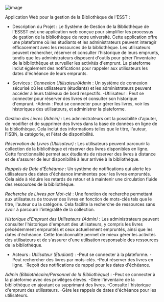 ![image](https://github.com/user-attachments/assets/214f07cf-acbd-4e58-96c9-2f00ddb9d259)

Application Web pour la gestion de la Bibliothèque de l'ESST :

- Description du Projet :
Le Système de Gestion de la Bibliothèque de l'ESSST est une application web conçue pour simplifier les processus de gestion de la bibliothèque de notre université. Cette application offre une plateforme où les étudiants et les administrateurs peuvent interagir efficacement avec les ressources de la bibliothèque. Les utilisateurs peuvent rechercher, réserver et consulter l'historique de leurs emprunts, tandis que les administrateurs disposent d'outils pour gérer l'inventaire de la bibliothèque et surveiller les activités d'emprunt. La plateforme inclut également des notifications pour rappeler aux utilisateurs les dates d'échéance de leurs emprunts.

- Services :
*Connexion Utilisateur/Admin* :
Un système de connexion sécurisé où les utilisateurs (étudiants) et les administrateurs peuvent accéder à leurs tableaux de bord respectifs.
-Utilisateur : Peut se connecter pour réserver des livres et consulter son historique d'emprunt.
-Admin : Peut se connecter pour gérer les livres, voir les historiques des utilisateurs, et administrer la plateforme.

*Gestion des Livres (Admin)* :
Les administrateurs ont la possibilité d'ajouter, de modifier et de supprimer des livres dans la base de données en ligne de la bibliothèque. Cela inclut des informations telles que le titre, l'auteur, l'ISBN, la catégorie, et l'état de disponibilité.

*Réservation de Livres (Utilisateur)* :
Les utilisateurs peuvent parcourir la collection de la bibliothèque et réserver des livres disponibles en ligne. Cette fonctionnalité permet aux étudiants de réserver des livres à distance et de s'assurer de leur disponibilité à leur arrivée à la bibliothèque.

*Rappels de Date d'Échéance* :
Un système de notifications qui alerte les utilisateurs des dates d'échéance imminentes pour les livres empruntés. Cela aide à réduire les retards de retour et à maintenir une circulation fluide des ressources de la bibliothèque.

*Recherche de Livres par Mot-clé* :
Une fonction de recherche permettant aux utilisateurs de trouver des livres en fonction de mots-clés tels que le titre, l'auteur ou la catégorie. Cela facilite la recherche de ressources sans avoir à parcourir l'intégralité de la collection.

*Historique d'Emprunt des Utilisateurs (Admin)* :
Les administrateurs peuvent consulter l'historique d'emprunt des utilisateurs, y compris les livres précédemment empruntés et ceux actuellement empruntés, ainsi que les dates d'échéance. Cette fonctionnalité permet de mieux gérer les activités des utilisateurs et de s'assurer d'une utilisation responsable des ressources de la bibliothèque.

- Acteurs :
*Utilisateur (Étudiant)* :
-Peut se connecter à la plateforme.
-Peut rechercher des livres par mots-clés.
-Peut réserver des livres en ligne.
-Reçoit des notifications de rappel pour les dates d'échéance.

*Admin (Bibliothécaire/Personnel de la Bibliothèque)* :
-Peut se connecter à la plateforme avec des privilèges élevés.
-Gère l'inventaire de la bibliothèque en ajoutant ou supprimant des livres.
-Consulte l'historique d'emprunt des utilisateurs.
-Gère les rappels de dates d'échéance pour les utilisateurs.
